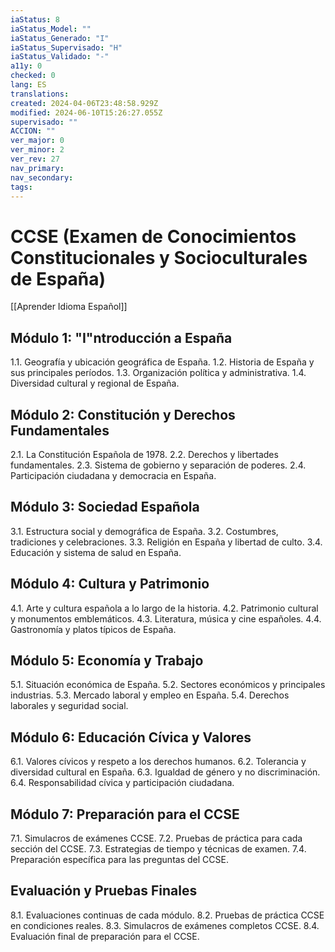 ```yaml
---
iaStatus: 8
iaStatus_Model: ""
iaStatus_Generado: "I"
iaStatus_Supervisado: "H"
iaStatus_Validado: "-"
a11y: 0
checked: 0
lang: ES
translations: 
created: 2024-04-06T23:48:58.929Z
modified: 2024-06-10T15:26:27.055Z
supervisado: ""
ACCION: ""
ver_major: 0
ver_minor: 2
ver_rev: 27
nav_primary: 
nav_secondary: 
tags:
---
```

# CCSE (Examen de Conocimientos Constitucionales y Socioculturales de España)

[[Aprender Idioma Español]]

## Módulo 1: "I"ntroducción a España

1.1. Geografía y ubicación geográfica de España.
1.2. Historia de España y sus principales períodos.
1.3. Organización política y administrativa.
1.4. Diversidad cultural y regional de España.

## Módulo 2: Constitución y Derechos Fundamentales

2.1. La Constitución Española de 1978.
2.2. Derechos y libertades fundamentales.
2.3. Sistema de gobierno y separación de poderes.
2.4. Participación ciudadana y democracia en España.

## Módulo 3: Sociedad Española

3.1. Estructura social y demográfica de España.
3.2. Costumbres, tradiciones y celebraciones.
3.3. Religión en España y libertad de culto.
3.4. Educación y sistema de salud en España.

## Módulo 4: Cultura y Patrimonio

4.1. Arte y cultura española a lo largo de la historia.
4.2. Patrimonio cultural y monumentos emblemáticos.
4.3. Literatura, música y cine españoles.
4.4. Gastronomía y platos típicos de España.

## Módulo 5: Economía y Trabajo

5.1. Situación económica de España.
5.2. Sectores económicos y principales industrias.
5.3. Mercado laboral y empleo en España.
5.4. Derechos laborales y seguridad social.

## Módulo 6: Educación Cívica y Valores

6.1. Valores cívicos y respeto a los derechos humanos.
6.2. Tolerancia y diversidad cultural en España.
6.3. Igualdad de género y no discriminación.
6.4. Responsabilidad cívica y participación ciudadana.

## Módulo 7: Preparación para el CCSE

7.1. Simulacros de exámenes CCSE.
7.2. Pruebas de práctica para cada sección del CCSE.
7.3. Estrategias de tiempo y técnicas de examen.
7.4. Preparación específica para las preguntas del CCSE.

## Evaluación y Pruebas Finales

8.1. Evaluaciones continuas de cada módulo.
8.2. Pruebas de práctica CCSE en condiciones reales.
8.3. Simulacros de exámenes completos CCSE.
8.4. Evaluación final de preparación para el CCSE.

